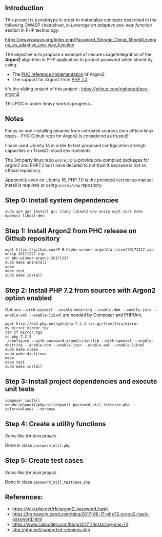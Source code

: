 ## Introduction

This project is a prototype in order to materialize concepts described in the following OWASP cheatsheet, in *Leverage an adaptive one-way function* section in PHP technology:

https://www.owasp.org/index.php/Password_Storage_Cheat_Sheet#Leverage_an_adaptive_one-way_function


The objective is to propose a example of secure usage/integration of the **Argon2** algorithm in PHP application to protect password when stored by using:
* The [PHC reference implementation](https://github.com/P-H-C/phc-winner-argon2) of Argon2.
* The support for Argon2 from [PHP 7.2](https://wiki.php.net/rfc/argon2_password_hash).

It's the sibling project of this project : https://github.com/righettod/poc-argon2

This POC is under heavy work in progress...


## Notes

Focus on non-installing binaries from untrusted sources (non official linux repos - PHC Github repo for Argon2 is considered as trusted)

I have used Ubuntu 14 in order to test proposed configuration strengh capacities on TravisCI cloud environments.

The 3rd party linux repo `ondrej/php` provide pre-compiled packages for Argon2 and PHP7.2 but I have decided to not trust it because is not an official repository.

Apparently even on Ubuntu 16, PHP 7.0 is the provided version so manual install is required or using `ondrej/php` repository


## Step 0: Install system dependencies

```
sudo apt-get install gcc clang libxml2-dev unzip wget curl make openssl libssl-dev
```


## Step 1: Install Argon2 from PHC release on Github repository

```
wget https://github.com/P-H-C/phc-winner-argon2/archive/20171227.zip
unzip 20171227.zip
cd phc-winner-argon2-20171227
sudo make uninstall
make
make test
sudo make install
```


## Step 2: Install PHP 7.2 from sources with Argon2 option enabled

Options `--with-openssl --enable-mbstring --enable-dom --enable-json --enable-xml --enable-libxml` are needed by Composer and PHPUnit.

```
wget http://de2.php.net/get/php-7.2.3.tar.gz/from/this/mirror
mv mirror mirror.tgz
tar xf mirror.tgz
cd php-7.2.3
./configure --with-password-argon2=/usr/lib --with-openssl --enable-mbstring --enable-dom --enable-json --enable-xml --enable-libxml
sudo make clean
sudo make distclean
make
make test
sudo make install
```


## Step 3: Install project dependencies and execute unit tests
```
composer install
vendor/phpunit/phpunit/phpunit password_util_testcase.php --colors=always --verbose
```


## Step 4: Create a utility functions

*Same like for java project.*

Done in class `password_util.php`


## Step 5: Create test cases

*Same like for java project.*

Done in class `password_util_testcase.php`


## References:

* https://wiki.php.net/rfc/argon2_password_hash
* https://framework.zend.com/blog/2017-08-17-php72-argon2-hash-password.html
* https://www.colinodell.com/blog/201711/installing-php-72
* http://php.net/supported-versions.php
